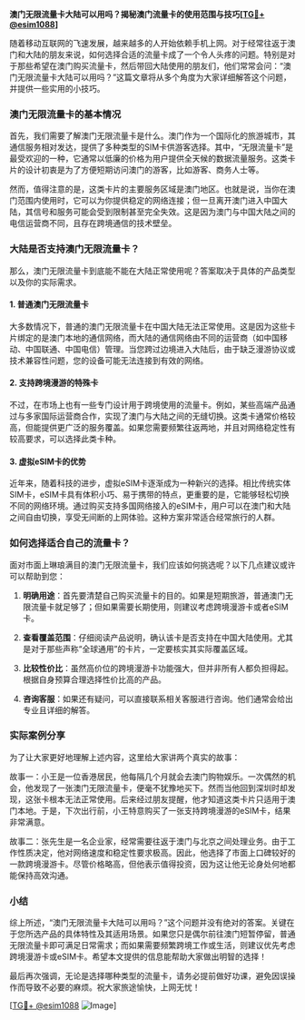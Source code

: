 **澳门无限流量卡大陆可以用吗？揭秘澳门流量卡的使用范围与技巧[[TG💪+ @esim1088](https://t.me/s/esim1088)]**

随着移动互联网的飞速发展，越来越多的人开始依赖手机上网。对于经常往返于澳门和大陆的朋友来说，如何选择合适的流量卡成了一个令人头疼的问题。特别是对于那些希望在澳门购买流量卡，然后带回大陆使用的朋友们，他们常常会问：“澳门无限流量卡大陆可以用吗？”这篇文章将从多个角度为大家详细解答这个问题，并提供一些实用的小技巧。

### 澳门无限流量卡的基本情况

首先，我们需要了解澳门无限流量卡是什么。澳门作为一个国际化的旅游城市，其通信服务相对发达，提供了多种类型的SIM卡供游客选择。其中，“无限流量卡”是最受欢迎的一种，它通常以低廉的价格为用户提供全天候的数据流量服务。这类卡片的设计初衷是为了方便短期访问澳门的游客，比如游客、商务人士等。

然而，值得注意的是，这类卡片的主要服务区域是澳门地区。也就是说，当你在澳门范围内使用时，它可以为你提供稳定的网络连接；但一旦离开澳门进入中国大陆，其信号和服务可能会受到限制甚至完全失效。这是因为澳门与中国大陆之间的电信运营商不同，且存在跨境通信的技术壁垒。

### 大陆是否支持澳门无限流量卡？

那么，澳门无限流量卡到底能不能在大陆正常使用呢？答案取决于具体的产品类型以及你的实际需求。

#### 1. **普通澳门无限流量卡**
大多数情况下，普通的澳门无限流量卡在中国大陆无法正常使用。这是因为这些卡片绑定的是澳门本地的通信网络，而大陆的通信网络由不同的运营商（如中国移动、中国联通、中国电信）管理。当您跨过边境进入大陆后，由于缺乏漫游协议或技术兼容性问题，您的设备可能无法连接到有效的网络。

#### 2. **支持跨境漫游的特殊卡**
不过，在市场上也有一些专门设计用于跨境使用的流量卡。例如，某些高端产品通过与多家国际运营商合作，实现了澳门与大陆之间的无缝切换。这类卡通常价格较高，但能提供更广泛的服务覆盖。如果您需要频繁往返两地，并且对网络稳定性有较高要求，可以选择此类卡种。

#### 3. **虚拟eSIM卡的优势**
近年来，随着科技的进步，虚拟eSIM卡逐渐成为一种新兴的选择。相比传统实体SIM卡，eSIM卡具有体积小巧、易于携带的特点，更重要的是，它能够轻松切换不同的网络环境。通过购买支持多国网络接入的eSIM卡，用户可以在澳门和大陆之间自由切换，享受无间断的上网体验。这种方案非常适合经常旅行的人群。

### 如何选择适合自己的流量卡？

面对市面上琳琅满目的澳门无限流量卡，我们应该如何挑选呢？以下几点建议或许可以帮助到您：

1. **明确用途**：首先要清楚自己购买流量卡的目的。如果是短期旅游，普通澳门无限流量卡就足够了；但如果需要长期使用，则建议考虑跨境漫游卡或者eSIM卡。
   
2. **查看覆盖范围**：仔细阅读产品说明，确认该卡是否支持在中国大陆使用。尤其是对于那些声称“全球通用”的卡片，一定要核实其实际覆盖区域。

3. **比较性价比**：虽然高价位的跨境漫游卡功能强大，但并非所有人都负担得起。根据自身预算合理选择性价比高的产品。

4. **咨询客服**：如果还有疑问，可以直接联系相关客服进行咨询。他们通常会给出专业且详细的解答。

### 实际案例分享

为了让大家更好地理解上述内容，这里给大家讲两个真实的故事：

故事一：小王是一位香港居民，他每隔几个月就会去澳门购物娱乐。一次偶然的机会，他发现了一张澳门无限流量卡，便毫不犹豫地买下。然而当他回到深圳时却发现，这张卡根本无法正常使用。后来经过朋友提醒，他才知道这类卡片只适用于澳门本地。于是，下次出行前，小王特意购买了一张支持跨境漫游的eSIM卡，结果非常满意。

故事二：张先生是一名企业家，经常需要往返于澳门与北京之间处理业务。由于工作性质决定，他对网络速度和稳定性要求极高。因此，他选择了市面上口碑较好的一款跨境漫游卡。尽管价格略高，但他表示值得投资，因为这让他无论身处何地都能保持高效沟通。

### 小结

综上所述，“澳门无限流量卡大陆可以用吗？”这个问题并没有绝对的答案。关键在于您所选产品的具体特性及其适用场景。如果您只是偶尔前往澳门短暂停留，普通无限流量卡即可满足日常需求；而如果需要频繁跨境工作或生活，则建议优先考虑跨境漫游卡或eSIM卡。希望本文提供的信息能帮助大家做出明智的选择！

最后再次强调，无论是选择哪种类型的流量卡，请务必提前做好功课，避免因误操作而导致不必要的麻烦。祝大家旅途愉快，上网无忧！

[[TG💪+ @esim1088](https://t.me/s/esim1088) ![Image](https://i.postimg.cc/4NQfJmqS/Snipaste-2025-05-13-00-14-12.png)]